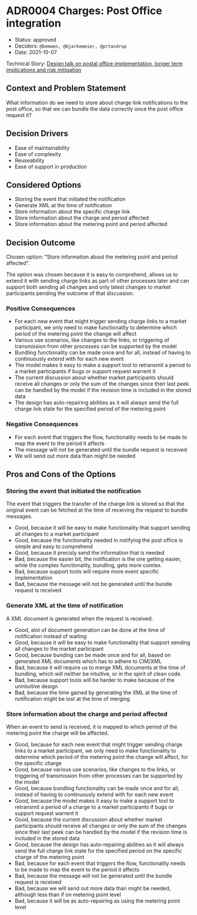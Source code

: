 # ADR0004 Charges: Post Office integration

* Status: approved
* Deciders: `@bemwen, @bjarkemeier, @prtandrup`
* Date: 2021-10-07

Technical Story: [Design talk on postal office implementation, longer term implications and risk mitigation](https://github.com/Energinet-DataHub/geh-charges/issues/660]) <!-- optional -->

## Context and Problem Statement

What information do we need to store about charge link notifications to the post office, so that we can bundle the data correctly once the post office request it?

## Decision Drivers <!-- optional -->

* Ease of maintainability
* Ease of complexity
* Reuseability
* Ease of support in production

## Considered Options

* Storing the event that initiated the notification
* Generate XML at the time of notification
* Store information about the specific charge link
* Store information about the charge and period affected
* Store information about the metering point and period affected

## Decision Outcome

Chosen option: "Store information about the metering point and period affected".

The option was chosen because it is easy to comprehend, allows us to extend it with sending charge links as part of other processes later and can support both sending all changes and only latest changes to market participants pending the outcome of that discussion. 

### Positive Consequences <!-- optional -->

* For each new event that might trigger sending charge links to a market participant, we only need to make functionality to determine which period of the metering point the change will affect
* Various use scenarios, like changes to the links, or triggering of transmission from other processes can be supported by the model
* Bundling functionality can be made once and for all, instead of having to continuously extend with for each new event
* The model makes it easy to make a support tool to retransmit a period to a market participants if bugs or support request warrent it
* The current discussion about whether market participants should receive all changes or only the sum of the changes since their last peek can be handled by the model if the revision time is included in the stored data
* The design has auto-repairing abilities as it will always send the full charge link state for the specified period of the metering point

### Negative Consequences <!-- optional -->

* For each event that triggers the flow, functionality needs to be made to map the event to the period it affects
* The message will not be generated until the bundle request is received
* We will send out more data than might be needed

## Pros and Cons of the Options <!-- optional -->

### Storing the event that initiated the notification

The event that triggers the transfer of the charge link is stored so that the original event can be fetched at the time of receiving the request to bundle messages.

* Good, because it will be easy to make functionality that support sending all changes to a market participant
* Good, because the functionality needed in notifying the post office is simple and easy to comprehend
* Good, because it precisly send the information that is needed
* Bad, because the easier bit, the notification is the one getting easier, while the complex functionality, bundling, gets more comlex.
* Bad, because support tools will require more event specific implementation
* Bad, because the message will not be generated until the bundle request is received

### Generate XML at the time of notification

A XML document is generated when the request is received.

* Good, alot of document generation can be done at the time of notification instead of waiting 
* Good, because it will be easy to make functionality that support sending all changes to the market participant
* Good, because bunding can be made once and for all, based on generated XML documents which has to adhere to CIM/XML
* Bad, because it will require us to merge XML documents at the time of bundling, which will neither be intuitive, or in the spirit of clean code.
* Bad, because support tools will be harder to make because of the unintuitive design
* Bad, because the time gained by generating the XML at the time of notification might be lost at the time of merging

### Store information about the charge and period affected

When an event to send is received, it is mapped to which period of the metering point the charge will be affected.

* Good, because for each new event that might trigger sending charge links to a market participant, we only need to make functionality to determine which period of the metering point the change will affect, for the specific charge
* Good, because various use scenarios, like changes to the links, or triggering of transmission from other processes can be supported by the model
* Good, because bundling functionality can be made once and for all, instead of having to continuously extend with for each new event
* Good, because the model makes it easy to make a support tool to retransmit a period of a charge to a market participants if bugs or support request warrent it
* Good, because the current discussion about whether market participants should receive all changes or only the sum of the changes since their last peek can be handled by the model if the revision time is included in the stored data
* Good, because the design has auto-repairing abilities as it will always send the full charge link state for the specified period on the specific charge of the metering point
* Bad, because for each event that triggers the flow, functionality needs to be made to map the event to the period it affects
* Bad, because the message will not be generated until the bundle request is received
* Bad, because we will send out more data than might be needed, although less than if on metering point level
* Bad, because it will be as auto-repairing as using the metering point level

